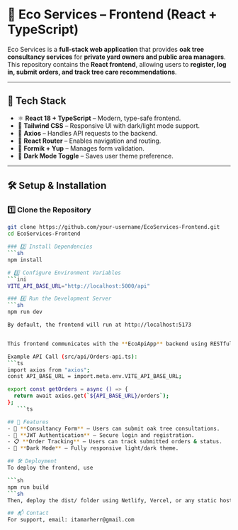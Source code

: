 <!-- # React + TypeScript + Vite

This template provides a minimal setup to get React working in Vite with HMR and some ESLint rules.

Currently, two official plugins are available:

- [@vitejs/plugin-react](https://github.com/vitejs/vite-plugin-react/blob/main/packages/plugin-react/README.md) uses [Babel](https://babeljs.io/) for Fast Refresh
- [@vitejs/plugin-react-swc](https://github.com/vitejs/vite-plugin-react-swc) uses [SWC](https://swc.rs/) for Fast Refresh

## Expanding the ESLint configuration

If you are developing a production application, we recommend updating the configuration to enable type aware lint rules:

- Configure the top-level `parserOptions` property like this:

```js
export default tseslint.config({
  languageOptions: {
    // other options...
    parserOptions: {
      project: ['./tsconfig.node.json', './tsconfig.app.json'],
      tsconfigRootDir: import.meta.dirname,
    },
  },
})
```

- Replace `tseslint.configs.recommended` to `tseslint.configs.recommendedTypeChecked` or `tseslint.configs.strictTypeChecked`
- Optionally add `...tseslint.configs.stylisticTypeChecked`
- Install [eslint-plugin-react](https://github.com/jsx-eslint/eslint-plugin-react) and update the config:

```js
// eslint.config.js
import react from 'eslint-plugin-react'

export default tseslint.config({
  // Set the react version
  settings: { react: { version: '18.3' } },
  plugins: {
    // Add the react plugin
    react,
  },
  rules: {
    // other rules...
    // Enable its recommended rules
    ...react.configs.recommended.rules,
    ...react.configs['jsx-runtime'].rules,
  },
})
``` -->
# 🌿 Eco Services – Frontend (React + TypeScript)

Eco Services is a **full-stack web application** that provides **oak tree consultancy services** for **private yard owners and public area managers**. This repository contains the **React frontend**, allowing users to **register, log in, submit orders, and track tree care recommendations**.

---

## 🚀 Tech Stack
- ⚛ **React 18 + TypeScript** – Modern, type-safe frontend.
- 🎨 **Tailwind CSS** – Responsive UI with dark/light mode support.
- 🔄 **Axios** – Handles API requests to the backend.
- 🚦 **React Router** – Enables navigation and routing.
- 📄 **Formik + Yup** – Manages form validation.
- 🌙 **Dark Mode Toggle** – Saves user theme preference.

---

## 🛠 Setup & Installation
### 1️⃣ Clone the Repository
```sh
git clone https://github.com/your-username/EcoServices-Frontend.git
cd EcoServices-Frontend

### 2️⃣ Install Dependencies
```sh
npm install

# 3️⃣ Configure Environment Variables
```ini
VITE_API_BASE_URL="http://localhost:5000/api"

### 4️⃣ Run the Development Server
```sh
npm run dev

By default, the frontend will run at http://localhost:5173


This frontend communicates with the **EcoApiApp** backend using RESTful APIs.

Example API Call (src/api/Orders-api.ts):
```ts
import axios from "axios";
const API_BASE_URL = import.meta.env.VITE_API_BASE_URL;

export const getOrders = async () => {
  return await axios.get(`${API_BASE_URL}/orders`);
};
   ```ts

## 📌 Features
- 📝 **Consultancy Form** – Users can submit oak tree consultations.
- 🔑 **JWT Authentication** – Secure login and registration.
- 📋 **Order Tracking** – Users can track submitted orders & status.
- 🌙 **Dark Mode** – Fully responsive light/dark theme.

## 🛠 Deployment
To deploy the frontend, use

```sh
npm run build
```sh
Then, deploy the dist/ folder using Netlify, Vercel, or any static hosting provider.

## 📬 Contact
For support, email: itamarherr@gmail.com
